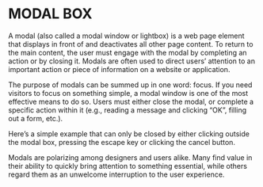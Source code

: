 # MODAL BOX

A modal (also called a modal window or lightbox) is a web page element that displays in front of and deactivates all other page content. To return to the main content, the user must engage with the modal by completing an action or by closing it. Modals are often used to direct users’ attention to an important action or piece of information on a website or application.

The purpose of modals can be summed up in one word: focus. If you need visitors to focus on something simple, a modal window is one of the most effective means to do so. Users must either close the modal, or complete a specific action within it (e.g., reading a message and clicking “OK”, filling out a form, etc.).

Here’s a simple example that can only be closed by either clicking outside the modal box, pressing the escape key or clicking the cancel button.

Modals are polarizing among designers and users alike. Many find value in their ability to quickly bring attention to something essential, while others regard them as an unwelcome interruption to the user experience.
